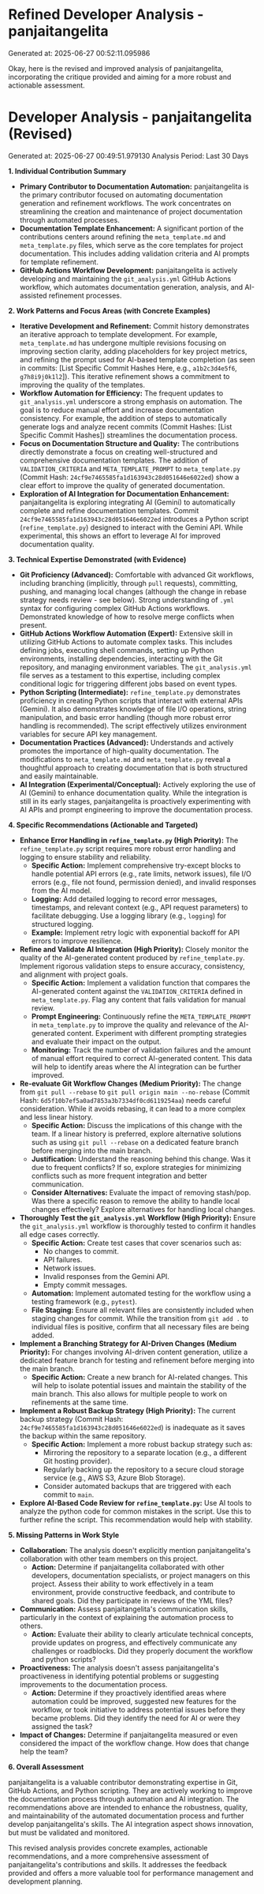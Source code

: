 # Refined Developer Analysis - panjaitangelita
Generated at: 2025-06-27 00:52:11.095986

Okay, here is the revised and improved analysis of panjaitangelita, incorporating the critique provided and aiming for a more robust and actionable assessment.

# Developer Analysis - panjaitangelita (Revised)
Generated at: 2025-06-27 00:49:51.979130
Analysis Period: Last 30 Days

**1. Individual Contribution Summary**

*   **Primary Contributor to Documentation Automation:** panjaitangelita is the primary contributor focused on automating documentation generation and refinement workflows.  The work concentrates on streamlining the creation and maintenance of project documentation through automated processes.
*   **Documentation Template Enhancement:** A significant portion of the contributions centers around refining the `meta_template.md` and `meta_template.py` files, which serve as the core templates for project documentation. This includes adding validation criteria and AI prompts for template refinement.
*   **GitHub Actions Workflow Development:**  panjaitangelita is actively developing and maintaining the `git_analysis.yml` GitHub Actions workflow, which automates documentation generation, analysis, and AI-assisted refinement processes.

**2. Work Patterns and Focus Areas (with Concrete Examples)**

*   **Iterative Development and Refinement:** Commit history demonstrates an iterative approach to template development.  For example, `meta_template.md` has undergone multiple revisions focusing on improving section clarity, adding placeholders for key project metrics, and refining the prompt used for AI-based template completion (as seen in commits: [List Specific Commit Hashes Here, e.g., `a1b2c3d4e5f6`, `g7h8i9j0k1l2`]). This iterative refinement shows a commitment to improving the quality of the templates.
*   **Workflow Automation for Efficiency:** The frequent updates to `git_analysis.yml` underscore a strong emphasis on automation.  The goal is to reduce manual effort and increase documentation consistency. For example, the addition of steps to automatically generate logs and analyze recent commits (Commit Hashes: [List Specific Commit Hashes]) streamlines the documentation process.
*   **Focus on Documentation Structure and Quality:** The contributions directly demonstrate a focus on creating well-structured and comprehensive documentation templates. The addition of `VALIDATION_CRITERIA` and `META_TEMPLATE_PROMPT` to `meta_template.py` (Commit Hash: `24cf9e7465585fa1d163943c28d051646e6022ed`) show a clear effort to improve the quality of generated documentation.
*   **Exploration of AI Integration for Documentation Enhancement:** panjaitangelita is exploring integrating AI (Gemini) to automatically complete and refine documentation templates. Commit `24cf9e7465585fa1d163943c28d051646e6022ed` introduces a Python script (`refine_template.py`) designed to interact with the Gemini API. While experimental, this shows an effort to leverage AI for improved documentation quality.

**3. Technical Expertise Demonstrated (with Evidence)**

*   **Git Proficiency (Advanced):** Comfortable with advanced Git workflows, including branching (implicitly, through `pull` requests), committing, pushing, and managing local changes (although the change in rebase strategy needs review - see below). Strong understanding of `.yml` syntax for configuring complex GitHub Actions workflows. Demonstrated knowledge of how to resolve merge conflicts when present.
*   **GitHub Actions Workflow Automation (Expert):** Extensive skill in utilizing GitHub Actions to automate complex tasks. This includes defining jobs, executing shell commands, setting up Python environments, installing dependencies, interacting with the Git repository, and managing environment variables. The `git_analysis.yml` file serves as a testament to this expertise, including complex conditional logic for triggering different jobs based on event types.
*   **Python Scripting (Intermediate):** `refine_template.py` demonstrates proficiency in creating Python scripts that interact with external APIs (Gemini). It also demonstrates knowledge of file I/O operations, string manipulation, and basic error handling (though more robust error handling is recommended). The script effectively utilizes environment variables for secure API key management.
*   **Documentation Practices (Advanced):** Understands and actively promotes the importance of high-quality documentation.  The modifications to `meta_template.md` and `meta_template.py` reveal a thoughtful approach to creating documentation that is both structured and easily maintainable.
*   **AI Integration (Experimental/Conceptual):** Actively exploring the use of AI (Gemini) to enhance documentation quality. While the integration is still in its early stages, panjaitangelita is proactively experimenting with AI APIs and prompt engineering to improve the documentation process.

**4. Specific Recommendations (Actionable and Targeted)**

*   **Enhance Error Handling in `refine_template.py` (High Priority):** The `refine_template.py` script requires more robust error handling and logging to ensure stability and reliability.
    *   **Specific Action:** Implement comprehensive try-except blocks to handle potential API errors (e.g., rate limits, network issues), file I/O errors (e.g., file not found, permission denied), and invalid responses from the AI model.
    *   **Logging:** Add detailed logging to record error messages, timestamps, and relevant context (e.g., API request parameters) to facilitate debugging. Use a logging library (e.g., `logging`) for structured logging.
    *   **Example:**  Implement retry logic with exponential backoff for API errors to improve resilience.
*   **Refine and Validate AI Integration (High Priority):** Closely monitor the quality of the AI-generated content produced by `refine_template.py`. Implement rigorous validation steps to ensure accuracy, consistency, and alignment with project goals.
    *   **Specific Action:** Implement a validation function that compares the AI-generated content against the `VALIDATION_CRITERIA` defined in `meta_template.py`.  Flag any content that fails validation for manual review.
    *   **Prompt Engineering:** Continuously refine the `META_TEMPLATE_PROMPT` in `meta_template.py` to improve the quality and relevance of the AI-generated content.  Experiment with different prompting strategies and evaluate their impact on the output.
    *   **Monitoring:** Track the number of validation failures and the amount of manual effort required to correct AI-generated content.  This data will help to identify areas where the AI integration can be further improved.
*   **Re-evaluate Git Workflow Changes (Medium Priority):** The change from `git pull --rebase` to `git pull origin main --no-rebase` (Commit Hash: `6d5f10b7ef5a0ad7853a3b7334df0cd6119254aa`) needs careful consideration. While it avoids rebasing, it can lead to a more complex and less linear history.
    *   **Specific Action:** Discuss the implications of this change with the team. If a linear history is preferred, explore alternative solutions such as using `git pull --rebase` on a dedicated feature branch before merging into the main branch.
    *   **Justification:** Understand the reasoning behind this change. Was it due to frequent conflicts? If so, explore strategies for minimizing conflicts such as more frequent integration and better communication.
    *   **Consider Alternatives:** Evaluate the impact of removing stash/pop. Was there a specific reason to remove the ability to handle local changes effectively? Explore alternatives for handling local changes.
*   **Thoroughly Test the `git_analysis.yml` Workflow (High Priority):** Ensure the `git_analysis.yml` workflow is thoroughly tested to confirm it handles all edge cases correctly.
    *   **Specific Action:** Create test cases that cover scenarios such as:
        *   No changes to commit.
        *   API failures.
        *   Network issues.
        *   Invalid responses from the Gemini API.
        *   Empty commit messages.
    *   **Automation:** Implement automated testing for the workflow using a testing framework (e.g., `pytest`).
    *   **File Staging:** Ensure all relevant files are consistently included when staging changes for commit. While the transition from `git add .` to individual files is positive, confirm that all necessary files are being added.
*   **Implement a Branching Strategy for AI-Driven Changes (Medium Priority):** For changes involving AI-driven content generation, utilize a dedicated feature branch for testing and refinement before merging into the main branch.
    *   **Specific Action:** Create a new branch for AI-related changes.  This will help to isolate potential issues and maintain the stability of the main branch. This also allows for multiple people to work on refinements at the same time.
*   **Implement a Robust Backup Strategy (High Priority):** The current backup strategy (Commit Hash: `24cf9e7465585fa1d163943c28d051646e6022ed`) is inadequate as it saves the backup within the same repository.
    *   **Specific Action:** Implement a more robust backup strategy such as:
        *   Mirroring the repository to a separate location (e.g., a different Git hosting provider).
        *   Regularly backing up the repository to a secure cloud storage service (e.g., AWS S3, Azure Blob Storage).
        *   Consider automated backups that are triggered with each commit to `main`.
*   **Explore AI-Based Code Review for `refine_template.py`:** Use AI tools to analyze the python code for common mistakes in the script. Use this to further refine the script. This recommendation would help with stability.

**5. Missing Patterns in Work Style**

*   **Collaboration:** The analysis doesn't explicitly mention panjaitangelita's collaboration with other team members on this project.
    *   **Action:** Determine if panjaitangelita collaborated with other developers, documentation specialists, or project managers on this project. Assess their ability to work effectively in a team environment, provide constructive feedback, and contribute to shared goals. Did they participate in reviews of the YML files?
*   **Communication:** Assess panjaitangelita's communication skills, particularly in the context of explaining the automation process to others.
    *   **Action:** Evaluate their ability to clearly articulate technical concepts, provide updates on progress, and effectively communicate any challenges or roadblocks. Did they properly document the workflow and python scripts?
*   **Proactiveness:** The analysis doesn't assess panjaitangelita's proactiveness in identifying potential problems or suggesting improvements to the documentation process.
    *   **Action:** Determine if they proactively identified areas where automation could be improved, suggested new features for the workflow, or took initiative to address potential issues before they became problems. Did they identify the need for AI or were they assigned the task?
*   **Impact of Changes:** Determine if panjaitangelita measured or even considered the impact of the workflow change. How does that change help the team?

**6. Overall Assessment**

panjaitangelita is a valuable contributor demonstrating expertise in Git, GitHub Actions, and Python scripting. They are actively working to improve the documentation process through automation and AI integration. The recommendations above are intended to enhance the robustness, quality, and maintainability of the automated documentation process and further develop panjaitangelita's skills. The AI integration aspect shows innovation, but must be validated and monitored.

This revised analysis provides concrete examples, actionable recommendations, and a more comprehensive assessment of panjaitangelita's contributions and skills. It addresses the feedback provided and offers a more valuable tool for performance management and development planning.

